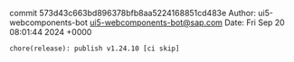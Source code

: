 commit 573d43c663bd896378bfb8aa5224168851cd483e
Author: ui5-webcomponents-bot <ui5-webcomponents-bot@sap.com>
Date:   Fri Sep 20 08:01:44 2024 +0000

    chore(release): publish v1.24.10 [ci skip]
